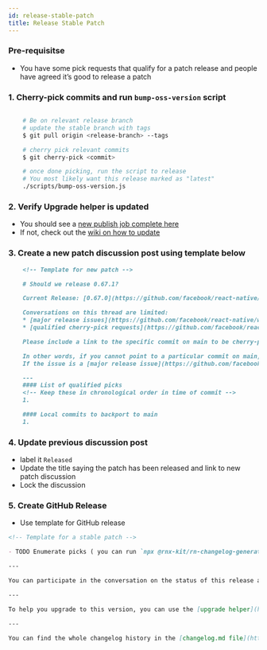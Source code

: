 ```yaml
---
id: release-stable-patch
title: Release Stable Patch
---
```


### Pre-requisitse

- You have some pick requests that qualify for a patch release and people have agreed it’s good to release a patch

### 1. Cherry-pick commits and run `bump-oss-version` script

```bash

    # Be on relevant release branch
    # update the stable branch with tags
    $ git pull origin <release-branch> --tags

    # cherry pick relevant commits
    $ git cherry-pick <commit>

    # once done picking, run the script to release
    # You most likely want this release marked as "latest"
    ./scripts/bump-oss-version.js

```

### 2. Verify Upgrade helper is updated

- You should see a [new publish job complete here](https://github.com/react-native-community/rn-diff-purge/actions)
- If not, check out the [wiki on how to update](https://github.com/facebook/react-native/wiki/Updating-upgrade-helper)

### 3. Create a new patch discussion post using template below

```markdown
    <!-- Template for new patch -->

    # Should we release 0.67.1?

    Current Release: [0.67.0](https://github.com/facebook/react-native/releases/tag/v0.67.0)

    Conversations on this thread are limited:
    * [major release issues](https://github.com/facebook/react-native/wiki/Release-FAQ#what-is-release-blocking)
    * [qualified cherry-pick requests](https://github.com/facebook/react-native/wiki/Release-FAQ#what-is-a-qualified-pick-request) of commits on main that [did not make the previous patch version](https://github.com/facebook/react-native/wiki/Release-FAQ#how-do-i-know-if-my-fixfeature-is-in-a-certain-release).

    Please include a link to the specific commit on main to be cherry-picked, for example: [facebook/react-native@bd2b7d6](https://github.com/facebook/react-native/commit/20b0eba581a00e5e7e300f6377379b836617c147)

    In other words, if you cannot point to a particular commit on main, then your request likely belongs as a new issue.
    If the issue is a [major release issue](https://github.com/facebook/react-native/wiki/Release-FAQ#what-is-release-blocking), please reference the issue here.

    ---
    #### List of qualified picks
    <!-- Keep these in chronological order in time of commit -->
    1.

    #### Local commits to backport to main
    1.
```

### 4. Update previous discussion post

- label it `Released`
- Update the title saying the patch has been released and link to new patch discussion
- Lock the discussion

### 5. Create GitHub Release

- Use template for GitHub release

```markdown
<!-- Template for a stable patch -->

- TODO Enumerate picks ( you can run `npx @rnx-kit/rn-changelog-generator single -c <commit>` to generate markdown

---

You can participate in the conversation on the status of this release at this [discussion](TODO: your discussion link)

---

To help you upgrade to this version, you can use the [upgrade helper](https://react-native-community.github.io/upgrade-helper/) ⚛️

---

You can find the whole changelog history in the [changelog.md file](https://github.com/facebook/react-native/blob/main/CHANGELOG.md).
```